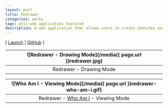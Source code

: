 ```yaml
---
layout: post
title: Redrawer
categories: works
tags: p5js web application featured
description: A web application that allows users to create sketches and share creation processes.
---
```


[ [Launch](http://jackbdu.com/redrawer) \| [GitHub](https://github.com/jackbdu/redrawer) ]

<!--more-->

![Redrawer - Drawing Mode](/media{{ page.url }}redrawer.jpg) |
:----------: |
Redrawer - Drawing Mode |

![Who Am I - Viewing Mode](/media{{ page.url }}redrawer-who-am-i.gif) |
:----------: |
Redrawer - [Who Am I](http://jackbdu.com/redrawer/drawings/?-L2IyGDdmE1TaYKE2Mq8) - Viewing Mode |
